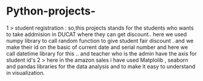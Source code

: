 # Python-projects-
1 >  student registration : so,this projects stands for the students who wants to take addmision in DUCAT where they can get  discount..
here we used numpy library to call random function to give student fair discount . and we make their id on the basic of  current date and serial number
and here we call datetime library for this .. and teacher who is the admin have the axis for student id's
2 > here in the amazon sales i have used
Matplolib , seaborn and  pandas libraries
for the data analysis and to make it easy to understand in visualization.
